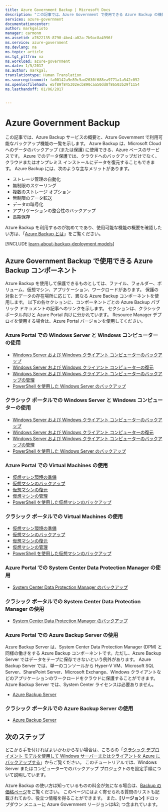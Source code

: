 ```yaml
---
title: Azure Government Backup | Microsoft Docs
description: "この記事では、Azure Government で使用できる Azure Backup の機能の概要を示します。"
services: azure-government
documentationcenter: 
author: markgalioto
manager: carmonm
ms.assetid: a7622135-8790-4be4-a02a-7b9ac8a4996f
ms.service: azure-government
ms.devlang: na
ms.topic: article
ms.tgt_pltfrm: na
ms.workload: azure-government
ms.date: 1/5/2017
ms.author: markgal;
translationtype: Human Translation
ms.sourcegitcommit: fa00142a9e89c5ad2630f688ea9771a1a542c052
ms.openlocfilehash: e5f89f845302ecb890caa50dd8f86503b29f1154
ms.lasthandoff: 01/06/2017


---
```

# <a name="azure-government-backup"></a>Azure Government Backup

この記事では、Azure Backup サービスの概要と、Azure Government で利用可能なバックアップ機能の一覧を示します。 Azure Backup は、Microsoft Cloud へのデータのバックアップ (または保護) に使用できる、Azure ベースのサービスです。 Azure でのデータ保護では、クラウドへのバックアップだけでなく、クラウドまたはオンプレミス インストールにデータを復元することもできます。 Azure Backup には、次のような主なメリットがあります。

- ストレージ管理の自動化
- 無制限のスケーリング
- 複数のストレージ オプション
- 無制限のデータ転送
- データの暗号化
- アプリケーションの整合性のバックアップ
- 長期保存

Azure Backup を利用するのが初めてであり、使用可能な機能の概要を確認したい方は、「[Azure Backup とは](../backup/backup-introduction-to-azure-backup.md)」をご覧ください。

[!INCLUDE [learn-about-backup-deployment models](../../includes/backup-deployment-models.md)]

## <a name="azure-backup-components-available-in-azure-government-backup"></a>Azure Government Backup で使用できる Azure Backup コンポーネント

Azure Backup を使用して保護できるものとしては、ファイル、フォルダー、ボリューム、仮想マシン、アプリケーション、ワークロードがあります。 保護の対象とデータの存在場所に応じて、異なる Azure Backup コンポーネントを使用します。 以下の各セクションに、コンポーネントごとの Azure Backup パブリック ドキュメントの記事へのリンクを示します。 セクションは、クラシック ポータル向けと Azure Portal 向けに分かれています。 Resource Manager デプロイを使用する場合は、Azure Portal バージョンを使用してください。

### <a name="using-windows-server-and-windows-computers-in-azure-portal"></a>Azure Portal での Windows Server と Windows コンピューターの使用

- [Windows Server および Windows クライアント コンピューターのバックアップ](../backup/backup-configure-vault.md)
- [Windows Server および Windows クライアント コンピューターの復元](../backup/backup-azure-restore-windows-server.md)
- [Windows Server および Windows クライアント コンピューターのバックアップの管理](../backup/backup-azure-manage-windows-server.md)
- [PowerShell を使用した Windows Server のバックアップ](../backup/backup-client-automation.md)

### <a name="using-windows-server-and-windows-computers-in-classic-portal"></a>クラシック ポータルでの Windows Server と Windows コンピューターの使用

- [Windows Server および Windows クライアント コンピューターのバックアップ](../backup/backup-configure-vault-classic.md)
- [Windows Server および Windows クライアント コンピューターの復元](../backup/backup-azure-restore-windows-server-classic.md)
- [Windows Server および Windows クライアント コンピューターのバックアップの管理](../backup/backup-azure-manage-windows-server-classic.md)
- [PowerShell を使用した Windows Server のバックアップ](../backup/backup-client-automation-classic.md)

### <a name="using-virtual-machines-in-azure-portal"></a>Azure Portal での Virtual Machines の使用

- [仮想マシン環境の準備](../backup/backup-azure-arm-vms-prepare.md)
- [仮想マシンのバックアップ](../backup/backup-azure-vms-first-look-arm.md)
- [仮想マシンの復元](../backup/backup-azure-arm-restore-vms.md)
- [仮想マシンの管理](../backup/backup-azure-manage-vms.md)
- [PowerShell を使用した仮想マシンのバックアップ](../backup/backup-azure-vms-automation.md)

### <a name="using-virtual-machines-in-classic-portal"></a>クラシック ポータルでの Virtual Machines の使用

- [仮想マシン環境の準備](../backup/backup-azure-vms-prepare.md)
- [仮想マシンのバックアップ](../backup/backup-azure-vms-first-look.md)
- [仮想マシンの復元](../backup/backup-azure-restore-vms.md)
- [仮想マシンの管理](../backup/backup-azure-manage-vms-classic.md)
- [PowerShell を使用した仮想マシンのバックアップ](../backup/backup-azure-vms-classic-automation.md)

### <a name="using-system-center-data-protection-manager-in-azure-portal"></a>Azure Portal での System Center Data Protection Manager の使用

- [System Center Data Protection Manager のバックアップ](../backup/backup-azure-dpm-introduction.md)

### <a name="using-system-center-data-protection-manager-in-classic-portal"></a>クラシック ポータルでの System Center Data Protection Manager の使用

- [System Center Data Protection Manager のバックアップ](../backup/backup-azure-dpm-introduction-classic.md)

### <a name="using-azure-backup-server-in-azure-portal"></a>Azure Portal での Azure Backup Server の使用

Azure Backup Server は、System Center Data Protection Manager (DPM) と同様の働きをする Azure Backup コンポーネントです。ただし、Azure Backup Server ではデータをテープに保存できないという例外があります。 Azure Backup Server では、単一のコンソールから Hyper-V VM、Microsoft SQL Server、SharePoint Server、Microsoft Exchange、Windows クライアントなどのアプリケーションのワークロードをクラウドに保護することができます。 Azure Backup Server では、System Center ライセンスは必要ありません。

- [Azure Backup Server](../backup/backup-azure-microsoft-azure-backup.md)

### <a name="using-azure-backup-server-in-classic-portal"></a>クラシック ポータルでの Azure Backup Server の使用

- [Azure Backup Server](../backup/backup-azure-microsoft-azure-backup-classic.md)


## <a name="next-steps"></a>次のステップ

どこから手を付ければよいかわからない場合は、こちらの「[クラシック デプロイメント モデルを使用して Windows サーバーまたはクライアントを Azure にバックアップする](../backup/backup-configure-vault-classic.md)」からご覧ください。 このチュートリアルでは、Windows Server またはコンピューターでのバックアップ プロジェクトのを設定手順について説明しています。

Azure Backup の使い方は知っているものの料金が気になる場合は、[Backup の価格ページ](http://azure.microsoft.com/pricing/details/backup/)をご覧ください。 このページにはよく寄せられる質問のリストも記載されており、役立つ情報を得ることができます。 また、**[リージョン]** ドロップダウン メニューに Azure Government リージョンは&2; つ含まれています。

